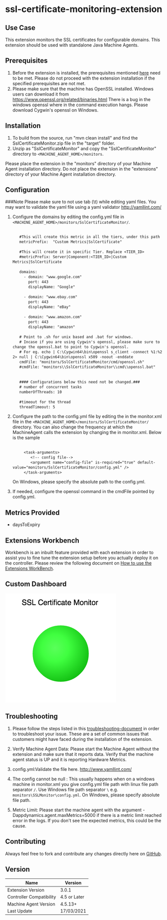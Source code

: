 ssl-certificate-monitoring-extension
====================================

## Use Case ##

This extension monitors the SSL certificates for configurable domains. This extension should be used with standalone Java Machine Agents.

## Prerequisites ##

1. Before the extension is installed, the prerequisites mentioned [here](https://community.appdynamics.com/t5/Knowledge-Base/Extensions-Prerequisites-Guide/ta-p/35213) need to be met. Please do not proceed with the extension installation if the specified prerequisites are not met.
2. Please make sure that the machine has OpenSSL installed. Windows users can download it from https://www.openssl.org/related/binaries.html
There is a bug in the windows openssl where in the command execution hangs. Please download Cygwin's openssl on Windows.

## Installation ##

1. To build from the source, run "mvn clean install" and find the SslCertificateMonitor.zip file in the "target" folder.
2. Unzip as "SslCertificateMonitor" and copy the "SslCertificateMonitor" directory to `<MACHINE_AGENT_HOME>/monitors`.

Please place the extension in the "monitors" directory of your Machine Agent installation directory. Do not place the extension in the "extensions" directory of your Machine Agent installation directory.

## Configuration ##

###Note
Please make sure to not use tab (\t) while editing yaml files. You may want to validate the yaml file using a yaml validator http://yamllint.com/

1. Configure the domains by editing the config.yml file in `<MACHINE_AGENT_HOME>/monitors/SslCertificateMonitor/`.

     ```

        #This will create this metric in all the tiers, under this path
        metricPrefix:  "Custom Metrics|SslCertificate"

        #This will create it in specific Tier. Replace <TIER_ID>
        #metricPrefix: Server|Component:<TIER_ID>|Custom Metrics|SslCertificate

        domains:
          - domain: "www.google.com"
            port: 443
            displayName: "Google"

          - domain: "www.ebay.com"
            port: 443
            displayName: "eBay"

          - domain: "www.amazon.com"
            port: 443
            displayName: "amazon"

        # Point to .sh for unix based and .bat for windows.
        # Incase if you are using Cygwin's openssl, please make sure to change the openssl.bat to point to Cygwin's openssl.
        # For eg. echo | C:\Cygwin64\bin\openssl s_client -connect %1:%2 2> null | C:\Cygwin64\bin\openssl x509 -noout -enddate
        cmdFile: "monitors/SslCertificateMonitor/cmd/openssl.sh"
        #cmdFile: "monitors\\SslCertificateMonitor\\cmd\\openssl.bat"


        #### Configurations below this need not be changed.###
        # number of concurrent tasks
        numberOfThreads: 10

        #timeout for the thread
        threadTimeout: 5
    ```


2. Configure the path to the config.yml file by editing the <task-arguments> in the monitor.xml file in the `<MACHINE_AGENT_HOME>/monitors/SslCertificateMonitor/` directory.
You can also change the frequency at which the MachineAgent calls the extension by changing the <execution-frequency-in-seconds> in monitor.xml. Below is the sample

    ```

         <task-arguments>
            <!-- config file-->
            <argument name="config-file" is-required="true" default-value="monitors/SslCertificateMonitor/config.yml" />
         </task-arguments>

    ```

    On Windows, please specify the absolute path to the config.yml.

3. If needed, configure the openssl command in the cmdFile pointed by config.yml.

## Metrics Provided ##

* daysToExpiry

## Extensions Workbench
Workbench is an inbuilt feature provided with each extension in order to assist you to fine tune the extension setup before you actually deploy it on the controller. Please review the following document on [How to use the Extensions WorkBench](https://community.appdynamics.com/t5/Knowledge-Base/How-do-I-use-the-Extensions-WorkBench/ta-p/30130).

## Custom Dashboard ##
![](https://raw.githubusercontent.com/Appdynamics/ssl-certificate-monitoring-extension/master/ssl-certificate.png)

## Troubleshooting ##

1. Please follow the steps listed in this [troubleshooting-document](https://community.appdynamics.com/t5/Knowledge-Base/How-do-I-troubleshoot-missing-custom-metrics-or-extensions/ta-p/28695) in order to troubleshoot your issue. These are a set of common issues that customers might have faced during the installation of the extension.

2. Verify Machine Agent Data: Please start the Machine Agent without the extension and make sure that it reports data.
   Verify that the machine agent status is UP and it is reporting Hardware Metrics.

3. config.yml:Validate the file here. http://www.yamllint.com/

4. The config cannot be null :
   This usually happens when on a windows machine in monitor.xml you give config.yml file path with linux file path separator `/`.
   Use Windows file path separator `\` e.g. `monitors\SSLMonitor\config.yml`. On Windows, please specify absolute file path.

5. Metric Limit: Please start the machine agent with the argument -Dappdynamics.agent.maxMetrics=5000 if there is a metric limit reached
   error in the logs. If you don't see the expected metrics, this could be the cause.

## Contributing ##

Always feel free to fork and contribute any changes directly here on [GitHub][].

## Version
|          Name            |  Version   |
|--------------------------|------------|
|Extension Version         |3.0.1       |
|Controller Compatibility  |4.5 or Later|
|Machine Agent Version     |4.5.13+     |
|Last Update               |17/03/2021  |


[Github]: https://github.com/Appdynamics/ssl-certificate-monitoring-extension
[AppDynamics Exchange]: http://community.appdynamics.com/t5/AppDynamics-eXchange/idb-p/extensions
[AppDynamics Center of Excellence]: mailto:help@appdynamics.com
